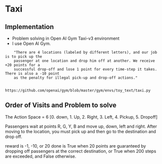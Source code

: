 # Taxi

## Implementation
* Problem solving in Open AI Gym Taxi-v3 environment
* I use Open Al Gym.

```
    "There are 4 locations (labeled by different letters), and our job is to pick up the
    passenger at one location and drop him off at another. We receive +20 points for a
    successful drop-off and lose 1 point for every time-step it takes. There is also a -10 point
    as the penalty for illegal pick-up and drop-off actions."

    https://github.com/openai/gym/blob/master/gym/envs/toy_text/taxi.py
```


## Order of Visits and Problem to solve
The Action Space = 6
[0. down, 1. Up, 2. Right, 3. Left, 4. Pickup, 5. Dropoff]

Passengers wait at points R, G, Y, B and move up, down, left and right.
After moving to the location, you must pick up and then go to the destination and drop off.

reward is -1, -10, or 20
done is True when 20 points are guaranteed by dropping off passengers at the correct destination, or True when 200 steps are exceeded, and False otherwise.
